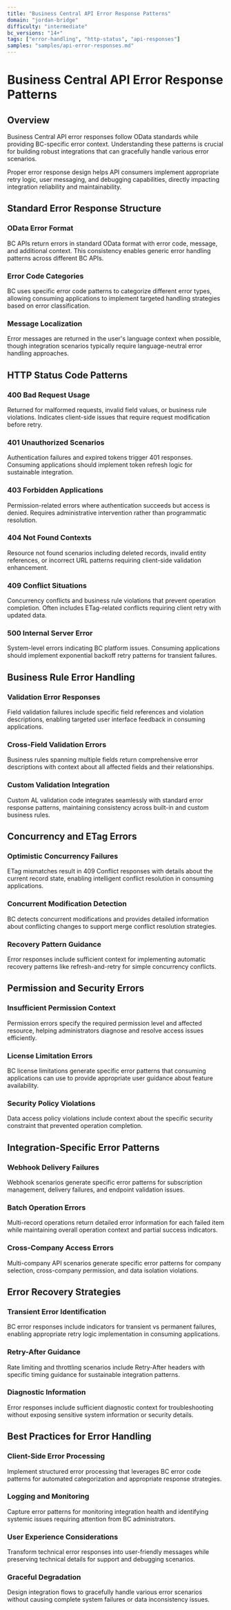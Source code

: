 ```yaml
---
title: "Business Central API Error Response Patterns"
domain: "jordan-bridge"
difficulty: "intermediate"
bc_versions: "14+"
tags: ["error-handling", "http-status", "api-responses"]
samples: "samples/api-error-responses.md"
---
```

# Business Central API Error Response Patterns

## Overview

Business Central API error responses follow OData standards while providing BC-specific error context. Understanding these patterns is crucial for building robust integrations that can gracefully handle various error scenarios.

Proper error response design helps API consumers implement appropriate retry logic, user messaging, and debugging capabilities, directly impacting integration reliability and maintainability.

## Standard Error Response Structure

### OData Error Format
BC APIs return errors in standard OData format with error code, message, and additional context. This consistency enables generic error handling patterns across different BC APIs.

### Error Code Categories
BC uses specific error code patterns to categorize different error types, allowing consuming applications to implement targeted handling strategies based on error classification.

### Message Localization
Error messages are returned in the user's language context when possible, though integration scenarios typically require language-neutral error handling approaches.

## HTTP Status Code Patterns

### 400 Bad Request Usage
Returned for malformed requests, invalid field values, or business rule violations. Indicates client-side issues that require request modification before retry.

### 401 Unauthorized Scenarios
Authentication failures and expired tokens trigger 401 responses. Consuming applications should implement token refresh logic for sustainable integration.

### 403 Forbidden Applications
Permission-related errors where authentication succeeds but access is denied. Requires administrative intervention rather than programmatic resolution.

### 404 Not Found Contexts
Resource not found scenarios including deleted records, invalid entity references, or incorrect URL patterns requiring client-side validation enhancement.

### 409 Conflict Situations
Concurrency conflicts and business rule violations that prevent operation completion. Often includes ETag-related conflicts requiring client retry with updated data.

### 500 Internal Server Error
System-level errors indicating BC platform issues. Consuming applications should implement exponential backoff retry patterns for transient failures.

## Business Rule Error Handling

### Validation Error Responses
Field validation failures include specific field references and violation descriptions, enabling targeted user interface feedback in consuming applications.

### Cross-Field Validation Errors
Business rules spanning multiple fields return comprehensive error descriptions with context about all affected fields and their relationships.

### Custom Validation Integration
Custom AL validation code integrates seamlessly with standard error response patterns, maintaining consistency across built-in and custom business rules.

## Concurrency and ETag Errors

### Optimistic Concurrency Failures
ETag mismatches result in 409 Conflict responses with details about the current record state, enabling intelligent conflict resolution in consuming applications.

### Concurrent Modification Detection
BC detects concurrent modifications and provides detailed information about conflicting changes to support merge conflict resolution strategies.

### Recovery Pattern Guidance
Error responses include sufficient context for implementing automatic recovery patterns like refresh-and-retry for simple concurrency conflicts.

## Permission and Security Errors

### Insufficient Permission Context
Permission errors specify the required permission level and affected resource, helping administrators diagnose and resolve access issues efficiently.

### License Limitation Errors
BC license limitations generate specific error patterns that consuming applications can use to provide appropriate user guidance about feature availability.

### Security Policy Violations
Data access policy violations include context about the specific security constraint that prevented operation completion.

## Integration-Specific Error Patterns

### Webhook Delivery Failures
Webhook scenarios generate specific error patterns for subscription management, delivery failures, and endpoint validation issues.

### Batch Operation Errors
Multi-record operations return detailed error information for each failed item while maintaining overall operation context and partial success indicators.

### Cross-Company Access Errors
Multi-company API scenarios generate specific error patterns for company selection, cross-company permission, and data isolation violations.

## Error Recovery Strategies

### Transient Error Identification
BC error responses include indicators for transient vs permanent failures, enabling appropriate retry logic implementation in consuming applications.

### Retry-After Guidance
Rate limiting and throttling scenarios include Retry-After headers with specific timing guidance for sustainable integration patterns.

### Diagnostic Information
Error responses include sufficient diagnostic context for troubleshooting without exposing sensitive system information or security details.

## Best Practices for Error Handling

### Client-Side Error Processing
Implement structured error processing that leverages BC error code patterns for automated categorization and appropriate response strategies.

### Logging and Monitoring
Capture error patterns for monitoring integration health and identifying systemic issues requiring attention from BC administrators.

### User Experience Considerations
Transform technical error responses into user-friendly messages while preserving technical details for support and debugging scenarios.

### Graceful Degradation
Design integration flows to gracefully handle various error scenarios without causing complete system failures or data inconsistency issues.